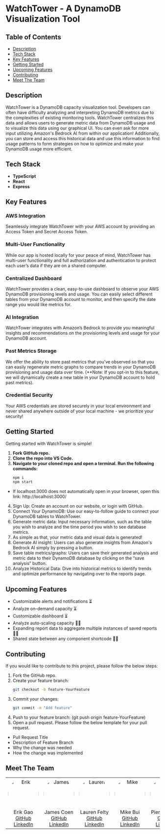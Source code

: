 # WatchTower - A DynamoDB Visualization Tool

## Table of Contents

- [Description](#description)
- [Tech Stack](#tech-stack)
- [Key Features](#key-features)
- [Getting Started](#getting-started)
- [Upcoming Features](#upcoming-features)
- [Contributing](#contributing)
- [Meet The Team](#meet-the-team)

## Description

WatchTower is a DynamoDB capacity visualization tool. Developers can often have difficulty analyzing and interpreting DynamoDB metrics due to the complexities of existing monitoring tools. WatchTower centralizes this data and allows users to generate metric data from DynamoDB usage and to visualize this data using our graphical UI. You can even ask for more input utilizing Amazon's Bedrock AI from within our application! Additionally, you can store and access this historical data and use this information to find usage patterns to form strategies on how to optimize and make your DynamoDB usage more efficient.

## Tech Stack

- **TypeScript**
- **React**
- **Express**

## Key Features

### AWS Integration
Seamlessly integrate WatchTower with your AWS account by providing an Access Token and Secret Access Token.

### Multi-User Functionality
While our app is hosted locally for your peace of mind, WatchTower has multi-user functionality and full authorization and authentication to protect each user’s data if they are on a shared computer.

### Centralized Dashboard
WatchTower provides a clean, easy-to-use dashboard to observe your AWS DynamoDB provisioning levels and usage. You can easily select different tables from your DynamoDB account to monitor, and then specify the date range you would like metrics for.

### AI Integration
WatchTower integrates with Amazon’s Bedrock to provide you meaningful insights and recommendations on the provisioning levels and usage for your DynamoDB account.

### Past Metrics Storage
We offer the ability to store past metrics that you’ve observed so that you can easily regenerate metric graphs to compare trends in your DynamoDB provisioning and usage data over time. (**Note: If you opt-in to this feature, we will dynamically create a new table in your DynamoDB account to hold past metrics).

### Credential Security
Your AWS credentials are stored securely in your local environment and never shared anywhere outside of your local machine - we prioritize your security!

## Getting Started

Getting started with WatchTower is simple!

1. **Fork GitHub repo.**
2. **Clone the repo into VS Code.**
3. **Navigate to your cloned repo and open a terminal. Run the following commands:**
   ```sh
   npm i
   npm start
 - If localhost:3000 does not automatically open in your browser, open this link: http://localhost:3000/
4. Sign Up: Create an account on our website, or login with GitHub.
5. Connect Your DynamoDB: Use our easy-to-follow guide to connect your DynamoDB tables to WatchTower.
6. Generate metric data: Input necessary information, such as the table you wish to analyze and the time period you wish to see database metrics.
7. As simple as that, your metric data and visual data is generated!
8. Generate AI insight: Users can also generate insights from Amazon's Bedrock AI simply by pressing a button.
9. Save table metrics/graphs: Users can save their generated analysis and metric data to their DynamoDB database by clicking on the “save analysis” button.
10. Analyze Historical Data: Dive into historical metrics to identify trends and optimize performance by navigating over to the reports page.

## Upcoming Features
- Customizable alerts and notifications ⏳
- Analyze on-demand capacity ⏳
- Customizable dashboard ⏳
- Analyze auto-scaling capacity 🙏🏻
- Expanding report data to aggregate multiple instances of saved reports 🙏🏻
- Shared state between any component shortcode 🙏🏻

## Contributing
If you would like to contribute to this project, please follow the below steps:

1. Fork the GitHub repo.
2. Create your feature branch:
      ```sh
      git checkout -b feature-YourFeature
4. Commit your changes:
      ```sh
      git commit -m "Add feature"
5. Push to your feature branch: (git push origin feature-YourFeature)
6. Open a pull request. Please follow the below template for your pull request.
- Pull Request Title
- Description of Feature Branch
- Why the change was needed
- How the change was implemented

## Meet The Team

<table>
  <tr>
    <td style="text-align: center;">
      <img src="https://drive.google.com/uc?export=view&id=17KDjj9yn_AKJJ41DHijzIz7aX7Ya9tQv" alt="Erik" width="100" style="border-radius: 50%;">
      <br>Erik Gao
      <br><a href="https://github.com/KIREG19">GitHub</a>
      <br><a href="https://www.linkedin.com/in/erikgaogg/">LinkedIn</a>
    </td>
    <td style="text-align: center;">
      <img src="https://drive.google.com/uc?export=view&id=1ZCAgpJy2Msswi_3On4JPhAJg2lqZFHZZ" alt="James" width="100" style="border-radius: 50%;">
      <br>James Coen
      <br><a href="https://github.com/jamescoen">GitHub</a>
      <br><a href="https://www.linkedin.com/in/james-coen-2a00a3148/">LinkedIn</a>
    </td>
    <td style="text-align: center;">
      <img src="https://drive.google.com/uc?export=view&id=1LXKcsG7xmbbIVCnsdTwouOuMX1HL6HjO" alt="Lauren" width="100" style="border-radius: 50%;">
      <br>Lauren Felty
      <br><a href="https://github.com/LaurenFelty">GitHub</a>
      <br><a href="https://www.linkedin.com/in/lauren-felty/">LinkedIn</a>
    </td>
    <td style="text-align: center;">
      <img src="https://drive.google.com/uc?export=view&id=1Wprg3i-j_KIZf816Wi1utsjnaH6w7Jgs" alt="Mike" width="100" style="border-radius: 50%;">
      <br>Mike Bui
      <br><a href="https://github.com/MikeBui91">GitHub</a>
      <br><a href="https://www.linkedin.com/in/mike-bui09/">LinkedIn</a>
    </td>
    <td style="text-align: center;">
      <img src="https://drive.google.com/uc?export=view&id=180dmu9oKMT7fu_sQVLo6gqSSOADei1-Z" alt="Piero" width="100" style="border-radius: 50%;">
      <br>Piero Espejo
      <br><a href="https://github.com/Piero914">GitHub</a>
      <br><a href="https://www.linkedin.com/in/piero-espejo-6813a9b0/">LinkedIn</a>
    </td>
  </tr>
</table>




